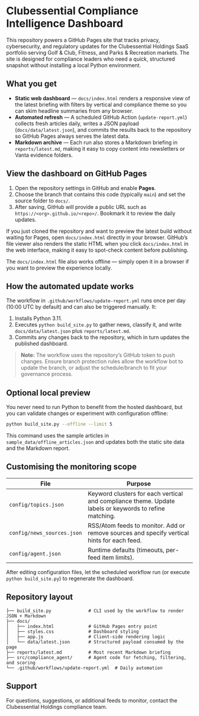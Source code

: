# Clubessential Compliance Intelligence Dashboard

This repository powers a GitHub Pages site that tracks privacy, cybersecurity,
and regulatory updates for the Clubessential Holdings SaaS portfolio serving
Golf &amp; Club, Fitness, and Parks &amp; Recreation markets. The site is designed for
compliance leaders who need a quick, structured snapshot without installing a
local Python environment.

## What you get

- **Static web dashboard** &mdash; `docs/index.html` renders a responsive view of
the latest briefing with filters by vertical and compliance theme so you can
skim headline summaries from any browser.
- **Automated refresh** &mdash; A scheduled GitHub Action (`update-report.yml`)
collects fresh articles daily, writes a JSON payload (`docs/data/latest.json`),
and commits the results back to the repository so GitHub Pages always serves the
latest data.
- **Markdown archive** &mdash; Each run also stores a Markdown briefing in
`reports/latest.md`, making it easy to copy content into newsletters or Vanta
evidence folders.

## View the dashboard on GitHub Pages

1. Open the repository settings in GitHub and enable **Pages**.
2. Choose the branch that contains this code (typically `main`) and set the
   source folder to `docs/`.
3. After saving, GitHub will provide a public URL such as
   `https://<org>.github.io/<repo>/`. Bookmark it to review the daily updates.

If you just cloned the repository and want to preview the latest build without
waiting for Pages, open `docs/index.html` directly in your browser. GitHub’s
file viewer also renders the static HTML when you click `docs/index.html` in the
web interface, making it easy to spot-check content before publishing.

The `docs/index.html` file also works offline &mdash; simply open it in a browser if
you want to preview the experience locally.

## How the automated update works

The workflow in `.github/workflows/update-report.yml` runs once per day (10:00
UTC by default) and can also be triggered manually. It:

1. Installs Python 3.11.
2. Executes `python build_site.py` to gather news, classify it, and write
   `docs/data/latest.json` plus `reports/latest.md`.
3. Commits any changes back to the repository, which in turn updates the
   published dashboard.

> **Note:** The workflow uses the repository’s GitHub token to push changes.
> Ensure branch protection rules allow the workflow bot to update the branch, or
> adjust the schedule/branch to fit your governance process.

## Optional local preview

You never need to run Python to benefit from the hosted dashboard, but you can
validate changes or experiment with configuration offline:

```bash
python build_site.py --offline --limit 5
```

This command uses the sample articles in `sample_data/offline_articles.json` and
updates both the static site data and the Markdown report.

## Customising the monitoring scope

| File | Purpose |
| ---- | ------- |
| `config/topics.json` | Keyword clusters for each vertical and compliance theme. Update labels or keywords to refine matching. |
| `config/news_sources.json` | RSS/Atom feeds to monitor. Add or remove sources and specify vertical hints for each feed. |
| `config/agent.json` | Runtime defaults (timeouts, per-feed item limits). |

After editing configuration files, let the scheduled workflow run (or execute
`python build_site.py`) to regenerate the dashboard.

## Repository layout

```
├── build_site.py              # CLI used by the workflow to render JSON + Markdown
├── docs/
│   ├── index.html             # GitHub Pages entry point
│   ├── styles.css             # Dashboard styling
│   ├── app.js                 # Client-side rendering logic
│   └── data/latest.json       # Structured payload consumed by the page
├── reports/latest.md          # Most recent Markdown briefing
├── src/compliance_agent/      # Agent code for fetching, filtering, and scoring
└── .github/workflows/update-report.yml  # Daily automation
```

## Support

For questions, suggestions, or additional feeds to monitor, contact the
Clubessential Holdings compliance team.
